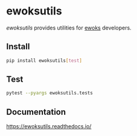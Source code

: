 # ewoksutils

*ewoksutils* provides utilities for [ewoks](https://ewoks.readthedocs.io/) developers.

## Install

```bash
pip install ewoksutils[test]
```

## Test

```bash
pytest --pyargs ewoksutils.tests
```

## Documentation

https://ewoksutils.readthedocs.io/
